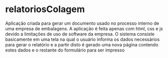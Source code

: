 # relatoriosColagem
Aplicação criada para gerar um documento usado no processo interno de uma empresa de embalagens.
A aplicação é feita apenas com html, css e js devido a limitações de uso de software da empresa.
O sistema consiste basicamente em uma tela na qual o usuário informa os dados necessários para gerar o relatório e a partir disto é gerado 
uma nova página contendo estes dados e o restante do formulário para ser impresso
